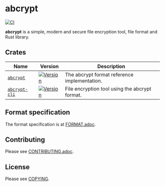 <!--
SPDX-FileCopyrightText: 2023 Shun Sakai

SPDX-License-Identifier: Apache-2.0 OR MIT
-->

# abcrypt

[![CI][ci-badge]][ci-url]

**abcrypt** is a simple, modern and secure file encryption tool, file format
and Rust library.

## Crates

| Name                                                                           | Version                                                                                                             | Description                                    |
| ------------------------------------------------------------------------------ | ------------------------------------------------------------------------------------------------------------------- | ---------------------------------------------- |
| [`abcrypt`](https://github.com/sorairolake/abcrypt/tree/develop/crate/abcrypt) | [![Version](https://img.shields.io/crates/v/abcrypt?style=for-the-badge)](https://crates.io/crates/abcrypt)         | The abcrypt format reference implementation.   |
| [`abcrypt-cli`](https://github.com/sorairolake/abcrypt/tree/develop/crate/cli) | [![Version](https://img.shields.io/crates/v/abcrypt-cli?style=for-the-badge)](https://crates.io/crates/abcrypt-cli) | File encryption tool using the abcrypt format. |

## Format specification

The format specification is at [FORMAT.adoc](doc/FORMAT.adoc).

## Contributing

Please see [CONTRIBUTING.adoc](CONTRIBUTING.adoc).

## License

Please see [COPYING](COPYING).

[ci-badge]: https://img.shields.io/github/actions/workflow/status/sorairolake/abcrypt/CI.yaml?branch=develop&label=CI&logo=github&style=for-the-badge
[ci-url]: https://github.com/sorairolake/abcrypt/actions?query=branch%3Adevelop+workflow%3ACI++

